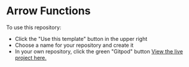 # Arrow Functions

To use this repository:
- Click the "Use this template" button in the upper right
- Choose a name for your repository and create it
- In your own repository, click the green "Gitpod" button
[View the live project here.](https://vica781.github.io/Learning_Arrow-Functions_JS/)